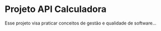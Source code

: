 # Projeto API Calculadora

Esse projeto visa praticar conceitos de gestão e qualidade de software...

